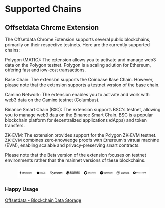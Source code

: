 # Supported Chains

## Offsetdata Chrome Extension

The Offsetdata Chrome Extension supports several public blockchains, primarily on their respective testnets. Here are the currently supported chains:

Polygon (MATIC): The extension allows you to activate and manage web3 data on the Polygon testnet. Polygon is a scaling solution for Ethereum, offering fast and low-cost transactions.

Base Chain: The extension supports the Coinbase Base Chain. However, please note that the extension supports a testnet version of the base chain.

Camino Network: The extension enables you to activate and work with web3 data on the Camino testnet (Columbus).

Binance Smart Chain (BSC): The extension supports BSC's testnet, allowing you to manage web3 data on the Binance Smart Chain. BSC is a popular blockchain platform for decentralized applications (dApps) and token transfers.

ZK-EVM: The extension provides support for the Polygon ZK-EVM testnet. ZK-EVM combines zero-knowledge proofs with Ethereum's virtual machine (EVM), enabling scalable and privacy-preserving smart contracts.

Please note that the Beta version of the extension focuses on testnet environments rather than the mainnet versions of these blockchains.



<figure><img src="../.gitbook/assets/image (4).png" alt=""><figcaption></figcaption></figure>

### Happy Usage

[Offsetdata - Blockchain Data Storage](https://chrome.google.com/webstore/detail/offsetdata-web3-data-mana/mleenidgghahbdmlahmkkbmeenbgnaec)
